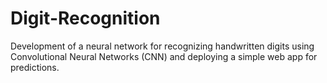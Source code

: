 # Digit-Recognition
Development of a neural network for recognizing handwritten digits using Convolutional Neural Networks (CNN) and deploying a simple web app for predictions.
